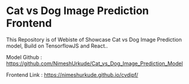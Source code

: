 # Cat vs Dog Image Prediction Frontend
This Repository is of Webiste of Showcase Cat vs Dog Image Prediction model, Build on TensorflowJS and React..

Model Github : https://github.com/NimeshUrkude/Cat_vs_Dog_Image_Prediction_Model

Frontend Link : https://nimeshurkude.github.io/cvdipf/

